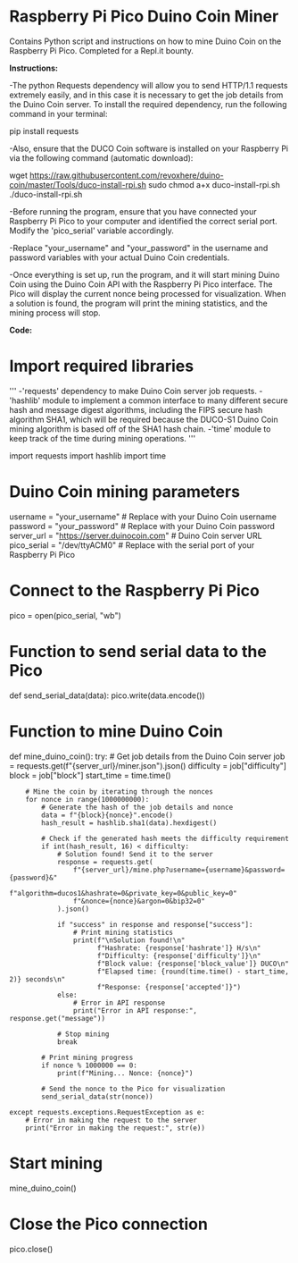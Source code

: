 # Raspberry Pi Pico Duino Coin Miner
Contains Python script and instructions on how to mine Duino Coin on the Raspberry Pi Pico.
Completed for a Repl.it bounty.

**Instructions:**

-The python Requests dependency will allow you to send HTTP/1.1 requests extremely easily, and in this case it is necessary to get the job details from the Duino Coin server. To install the required dependency, run the following command in your terminal:

pip install requests

-Also, ensure that the DUCO Coin software is installed on your Raspberry Pi via the following command (automatic download):

wget https://raw.githubusercontent.com/revoxhere/duino-coin/master/Tools/duco-install-rpi.sh
sudo chmod a+x duco-install-rpi.sh
./duco-install-rpi.sh

-Before running the program, ensure that you have connected your Raspberry Pi Pico to your computer and identified the correct serial port. Modify the 'pico_serial' variable accordingly.

-Replace "your_username" and "your_password" in the username and password variables with your actual Duino Coin credentials.

-Once everything is set up, run the program, and it will start mining Duino Coin using the Duino Coin API with the Raspberry Pi Pico interface. The Pico will display the current nonce being processed for visualization. When a solution is found, the program will print the mining statistics, and the mining process will stop.

**Code:**

# Import required libraries 
''' 
-'requests' dependency to make Duino Coin server job requests.
-'hashlib' module to implement a common interface to many different secure hash and message digest algorithms, 
including the FIPS secure hash algorithm SHA1, which will be required because the DUCO-S1 Duino Coin mining algorithm is based off of the SHA1 hash chain.
-'time' module to keep track of the time during mining operations.
'''

import requests
import hashlib
import time

# Duino Coin mining parameters
username = "your_username"  # Replace with your Duino Coin username
password = "your_password"  # Replace with your Duino Coin password
server_url = "https://server.duinocoin.com"  # Duino Coin server URL
pico_serial = "/dev/ttyACM0"  # Replace with the serial port of your Raspberry Pi Pico

# Connect to the Raspberry Pi Pico
pico = open(pico_serial, "wb")

# Function to send serial data to the Pico
def send_serial_data(data):
    pico.write(data.encode())

# Function to mine Duino Coin
def mine_duino_coin():
    try:
        # Get job details from the Duino Coin server
        job = requests.get(f"{server_url}/miner.json").json()
        difficulty = job["difficulty"]
        block = job["block"]
        start_time = time.time()

        # Mine the coin by iterating through the nonces
        for nonce in range(1000000000):
            # Generate the hash of the job details and nonce
            data = f"{block}{nonce}".encode()
            hash_result = hashlib.sha1(data).hexdigest()

            # Check if the generated hash meets the difficulty requirement
            if int(hash_result, 16) < difficulty:
                # Solution found! Send it to the server
                response = requests.get(
                    f"{server_url}/mine.php?username={username}&password={password}&"
                    f"algorithm=ducos1&hashrate=0&private_key=0&public_key=0"
                    f"&nonce={nonce}&argon=0&bip32=0"
                ).json()

                if "success" in response and response["success"]:
                    # Print mining statistics
                    print(f"\nSolution found!\n"
                          f"Hashrate: {response['hashrate']} H/s\n"
                          f"Difficulty: {response['difficulty']}\n"
                          f"Block value: {response['block_value']} DUCO\n"
                          f"Elapsed time: {round(time.time() - start_time, 2)} seconds\n"
                          f"Response: {response['accepted']}")
                else:
                    # Error in API response
                    print("Error in API response:", response.get("message"))

                # Stop mining
                break

            # Print mining progress
            if nonce % 1000000 == 0:
                print(f"Mining... Nonce: {nonce}")

            # Send the nonce to the Pico for visualization
            send_serial_data(str(nonce))

    except requests.exceptions.RequestException as e:
        # Error in making the request to the server
        print("Error in making the request:", str(e))

# Start mining
mine_duino_coin()

# Close the Pico connection
pico.close()
